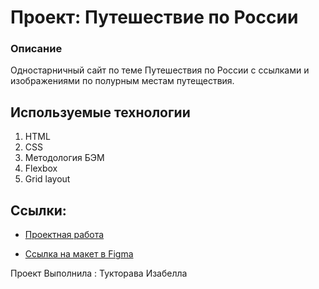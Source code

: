 # Проект: Путешествие по России

### Описание
Одностарничный сайт по теме Путешествия по России с ссылками и изображениями по полурным местам путеществия.

## Используемые технологии
1. HTML
2. CSS
3. Методология БЭМ
4. Flexbox
5. Grid layout

## Ссылки:

* [Проектная работа](https://www.figma.com/file/5S2WSbEFL6awjVWJ0NWL8Q/Sprint-3_-Russia-_-desktop-mobile?node-id=28503%3A0)

* [Ссылка на макет в Figma](https://www.figma.com/file/5S2WSbEFL6awjVWJ0NWL8Q/Sprint-3_-Russia-_-desktop-mobile?node-id=28503%3A0)

Проект Выполнила : Тукторава Изабелла